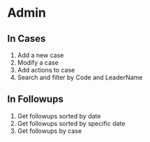 # Admin

## In Cases
1. Add a new case
2. Modify a case
3. Add actions to case
2. Search and filter by Code and LeaderName

## In Followups
1. Get followups sorted by date
2. Get followups sorted by specific date
2. Get followups by case
